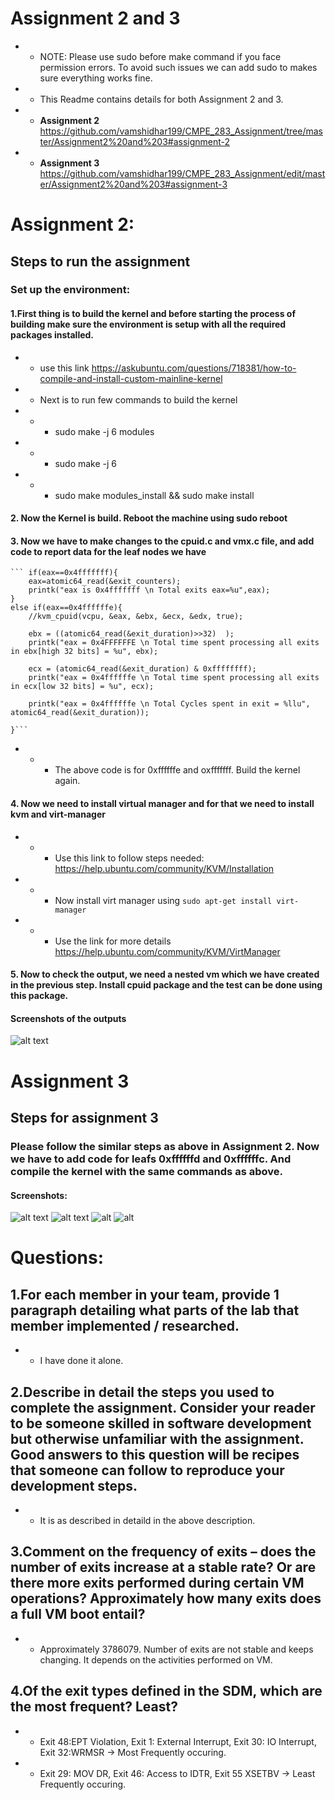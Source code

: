 # Assignment 2 and 3
- - NOTE: Please use sudo before make command if you face permission errors. To avoid such issues we can add sudo to makes sure everything works fine.
- - This Readme contains details for both Assignment 2 and 3.
- - **Assignment 2** https://github.com/vamshidhar199/CMPE_283_Assignment/tree/master/Assignment2%20and%203#assignment-2
- - **Assignment 3** https://github.com/vamshidhar199/CMPE_283_Assignment/edit/master/Assignment2%20and%203#assignment-3
#  Assignment 2:
## Steps to run the assignment
### Set up the environment:
#### 1.First thing is to build the kernel and before starting the process of building make sure the environment is setup with all the required packages installed.
- - use this link https://askubuntu.com/questions/718381/how-to-compile-and-install-custom-mainline-kernel
- - Next is to run few commands to build the kernel
- - - sudo make -j 6 modules
- - - sudo make -j 6
- - - sudo make modules_install && sudo make install
#### 2. Now the Kernel is build. Reboot the machine using sudo reboot
#### 3. Now we have to make changes to the cpuid.c and vmx.c file, and add code to report data for the leaf nodes we have 

	``` if(eax==0x4fffffff){
		eax=atomic64_read(&exit_counters);
		printk("eax is 0x4fffffff \n Total exits eax=%u",eax); 
	}
	else if(eax==0x4ffffffe){
		//kvm_cpuid(vcpu, &eax, &ebx, &ecx, &edx, true);
				
		ebx = ((atomic64_read(&exit_duration)>>32)  );
		printk("eax = 0x4FFFFFFE \n Total time spent processing all exits in ebx[high 32 bits] = %u", ebx);
			
		ecx = (atomic64_read(&exit_duration) & 0xffffffff);
		printk("eax = 0x4ffffffe \n Total time spent processing all exits in ecx[low 32 bits] = %u", ecx);
		
		printk("eax = 0x4ffffffe \n Total Cycles spent in exit = %llu", atomic64_read(&exit_duration));
	
	}```
- - - The above code is for 0xffffffe and oxfffffff. Build the kernel again.

#### 4. Now we need to install virtual manager and for that we need to install kvm and virt-manager
- - - Use this link to follow steps needed: https://help.ubuntu.com/community/KVM/Installation
- - - Now install virt manager using `sudo apt-get install virt-manager`
- - - Use the link for more details https://help.ubuntu.com/community/KVM/VirtManager
#### 5. Now to check the output, we need a nested vm which we have created in the previous step. Install cpuid package and the test can be done using this package.
#### Screenshots of the outputs

![alt text](https://github.com/vamshidhar199/CMPE_283_Assignment/blob/master/Assignment2%20and%203/assignment2-output.jpg)
#
#
#
#
# Assignment 3
## Steps for assignment 3
### Please follow the similar steps as above in Assignment 2. Now we have to add code for leafs 0xffffffd and 0xffffffc. And compile the kernel with the same commands as above.
#### Screenshots:
![alt text](https://github.com/vamshidhar199/CMPE_283_Assignment/blob/master/Assignment2%20and%203/cpuidExits.jpg)
![alt text](https://github.com/vamshidhar199/CMPE_283_Assignment/blob/master/Assignment2%20and%203/Output2.jpg)
![alt](https://github.com/vamshidhar199/CMPE_283_Assignment/blob/master/Assignment2%20and%203/ox4ffffffcOutput1.jpg)
![alt](https://github.com/vamshidhar199/CMPE_283_Assignment/blob/master/Assignment2%20and%203/ox4ffffffcOutput2.jpg)

# Questions:
## 1.For each member in your team, provide 1 paragraph detailing what parts of the lab that member implemented / researched.
- - I have done it alone.
## 2.Describe in detail the steps you used to complete the assignment. Consider your reader to be someone skilled in software development but otherwise unfamiliar with the assignment. Good answers to this question will be recipes that someone can follow to reproduce your development steps.
- - It is as described in detaild in the above description.
## 3.Comment on the frequency of exits – does the number of exits increase at a stable rate? Or are there more exits performed during certain VM operations? Approximately how many exits does a full VM boot entail?
- - Approximately 3786079. Number of exits are not stable and keeps changing. It depends on the activities performed on VM.
## 4.Of the exit types defined in the SDM, which are the most frequent? Least?
- - Exit 48:EPT Violation, Exit 1: External Interrupt, Exit 30: IO Interrupt, Exit 32:WRMSR -> Most Frequently occuring.
- - Exit 29: MOV DR, Exit 46: Access to IDTR, Exit 55 XSETBV -> Least Frequently occuring. 
